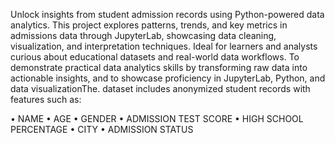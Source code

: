 Unlock insights from student admission records using Python-powered data analytics.
This project explores patterns, trends, and key metrics in admissions data through JupyterLab, showcasing data cleaning, visualization, and interpretation techniques.
Ideal for learners and analysts curious about educational datasets and real-world data workflows.
To demonstrate practical data analytics skills by transforming raw data into actionable insights, and to showcase proficiency in JupyterLab, Python, and data visualizationThe.
dataset includes anonymized student records with features such as:

• 	NAME
• 	AGE
• 	GENDER
• 	ADMISSION TEST SCORE
• 	HIGH SCHOOL PERCENTAGE
• 	CITY
• 	ADMISSION STATUS    
